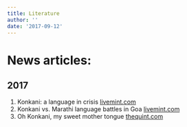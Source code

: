 ```yaml
---
title: Literature
author: ''
date: '2017-09-12'
---
```




# News articles:

## 2017

1. Konkani: a language in crisis [livemint.com](http://www.livemint.com/Leisure/AJVHke7VvvvVPerV1jv8WO/Konkani-a-language-in-crisis.html)
2. Konkani vs. Marathi language battles in Goa [livemint.com](http://www.livemint.com/Sundayapp/yO371luBUKFCjhQouRcBCK/Konkani-vs-Marathi-Language-battles-in-golden-Goa.html)
3. Oh Konkani, my sweet mother tongue [thequint.com](https://www.thequint.com/campaigns/bol/oh-konkani-my-sweet-mother-tongue)